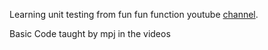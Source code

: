 Learning unit testing from fun fun function youtube [channel](https://www.youtube.com/watch?v=Eu35xM76kKY&list=PL0zVEGEvSaeF_zoW9o66wa_UCNE3a7BEr).

Basic Code taught by mpj in the videos
